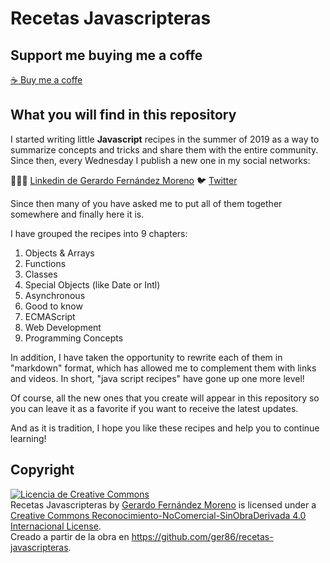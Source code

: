# Recetas Javascripteras

## Support me buying me a coffe

[☕️ Buy me a coffe](https://www.buymeacoffee.com/latteandcode)

## What you will find in this repository

I started writing little **Javascript** recipes in the summer of 2019 as a way to summarize concepts and tricks and share them with the entire community. Since then, every Wednesday I publish a new one in my social networks:

🧑🏼‍💻 [Linkedin de Gerardo Fernández Moreno](https://www.linkedin.com/in/gerardofernandezmoreno/)
🐦 [Twitter](https://twitter.com/latteandcode)

Since then many of you have asked me to put all of them together somewhere and finally here it is.

I have grouped the recipes into 9 chapters:

1. Objects & Arrays
2. Functions
3. Classes
4. Special Objects (like Date or Intl)
5. Asynchronous
6. Good to know
7. ECMAScript
8. Web Development
9. Programming Concepts

In addition, I have taken the opportunity to rewrite each of them in "markdown" format, which has allowed me to complement them with links and videos. In short, "java script recipes" have gone up one more level!

Of course, all the new ones that you create will appear in this repository so you can leave it as a favorite if you want to receive the latest updates.

And as it is tradition, I hope you like these recipes and help you to continue learning!

## Copyright

<a rel="license" href="http://creativecommons.org/licenses/by-nc-nd/4.0/"><img alt="Licencia de Creative Commons" style="border-width:0" src="https://i.creativecommons.org/l/by-nc-nd/4.0/88x31.png" /></a><br /><span xmlns:dct="http://purl.org/dc/terms/" href="http://purl.org/dc/dcmitype/Text" property="dct:title" rel="dct:type">Recetas Javascripteras</span> by <a xmlns:cc="http://creativecommons.org/ns#" href="https://github.com/ger86/recetas-javascripteras" property="cc:attributionName" rel="cc:attributionURL">Gerardo Fernández Moreno</a> is licensed under a <a rel="license" href="http://creativecommons.org/licenses/by-nc-nd/4.0/">Creative Commons Reconocimiento-NoComercial-SinObraDerivada 4.0 Internacional License</a>.<br />Creado a partir de la obra en <a xmlns:dct="http://purl.org/dc/terms/" href="https://github.com/ger86/recetas-javascripteras" rel="dct:source">https://github.com/ger86/recetas-javascripteras</a>.